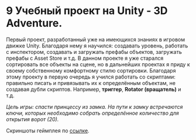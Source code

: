 # 9 Учебный проект на Unity - 3D Adventure.

Первый проект, разработанный уже на имеющихся знаниях в игровом движке Unity. Благодаря нему я научился: создавать уровень, работать с инспектором, создавать и загружать префабы объектов, загружать префабы с Asset Store и т.д.
В данном проекте я уже старался сортировать все объекты на сцене, но в дальнейших проектах я приду к своему собственному комфортному стилю сортировки.
Благодаря этому проекту в первую очередь я учился работать со скриптами: правильно писать и привязывать их к определённым объектам, не создавая дубли скриптов. Например, **триггер**, **Rotator (вращатель)** и т.д.

*Цель игры: спасти принцессу из замка. На пути к замку встречаются ключи, которых необходимо собрать определённое количество для открытия ворот (20).*

Скриншоты геймплея по [ссылке](https://github.com/Winter-Dragon/learn_9.Unity3DAdventure/tree/master/Screenshots).
